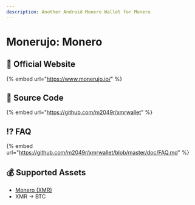 ```yaml
---
description: Another Android Monero Wallet for Monero
---
```


# Monerujo: Monero

## 🚀 Official Website

{% embed url="https://www.monerujo.io/" %}

## 📑 Source Code

{% embed url="https://github.com/m2049r/xmrwallet" %}

## ⁉ FAQ

{% embed url="https://github.com/m2049r/xmrwallet/blob/master/doc/FAQ.md" %}

## 💰 Supported Assets

* [Monero \(XMR\)](../../coins/overview-xmr/)
* XMR -&gt; BTC

